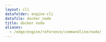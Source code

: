 ```yaml
---
layout: cli
datafolder: engine-cli
datafile: docker_node
title: docker node
aliases:
  - /edge/engine/reference/commandline/node/
---
```

<!--
This page is automatically generated from Docker's source code. If you want to
suggest a change to the text that appears here, open a ticket or pull request
in the source repository on GitHub:

https://github.com/docker/cli
-->
